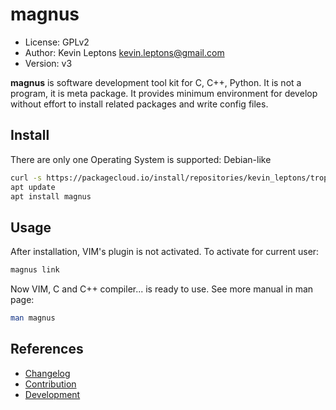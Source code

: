# magnus

* License: GPLv2
* Author: Kevin Leptons <kevin.leptons@gmail.com>
* Version: v3

**magnus** is software development tool kit for C, C++, Python. It is not a
program, it is meta package. It provides minimum environment for develop
without effort to install related packages and write config files.

## Install

There are only one Operating System is supported: Debian-like

```bash
curl -s https://packagecloud.io/install/repositories/kevin_leptons/trop/script.deb.sh | sudo bash
apt update
apt install magnus
```

## Usage

After installation, VIM's plugin is not activated. To activate for current
user:

```bash
magnus link
```

Now VIM, C and C++ compiler... is ready to use. See more manual in man page:

```bash
man magnus
```

## References

* [Changelog](changelog.md)
* [Contribution](contribution.md)
* [Development](doc/dev.md)

